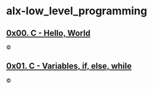 # alx-low_level_programming
## [0x00. C - Hello, World](https://alx-intranet.hbtn.io/projects/212)
©️

## [0x01. C - Variables, if, else, while](https://alx-intranet.hbtn.io/projects/213)
©️
